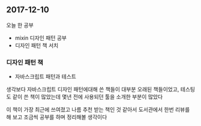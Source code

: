 ## 2017-12-10

오늘 한 공부
- mixin 디자인 패턴 공부
- 디자인 패턴 책 서치

### 디자인 패턴 책

- 자바스크립트 패턴과 테스트

생각보다 자바스크립트 디자인 패턴에대해 쓴 책들이 대부분 오래된 책들이었고, 테스팅도 같이 쓴 책이 많았는데 몇년 전에 사용되던 툴을 소개한 부분이 많았다

이 책이 가장 최근에 쓰여졌고 나름 추천 받는 책인 것 같아서 도서관에서 한번 리뷰를 해 보고 조금씩 공부를 하며 정리해볼 생각이다